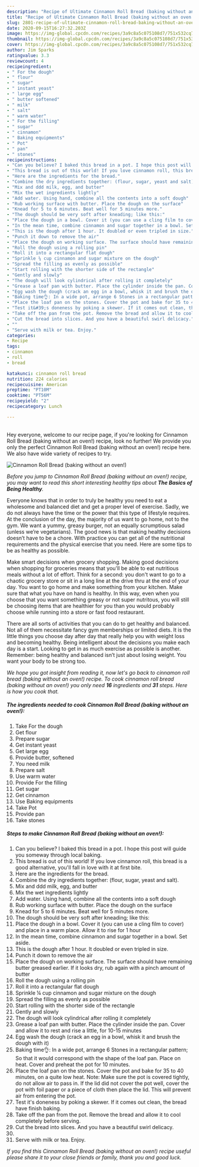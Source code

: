 ```yaml
---
description: "Recipe of Ultimate Cinnamon Roll Bread (baking without an oven!)"
title: "Recipe of Ultimate Cinnamon Roll Bread (baking without an oven!)"
slug: 2801-recipe-of-ultimate-cinnamon-roll-bread-baking-without-an-oven
date: 2020-09-15T16:27:32.203Z
image: https://img-global.cpcdn.com/recipes/3a9c8a5c075108d7/751x532cq70/cinnamon-roll-bread-baking-without-an-oven-recipe-main-photo.jpg
thumbnail: https://img-global.cpcdn.com/recipes/3a9c8a5c075108d7/751x532cq70/cinnamon-roll-bread-baking-without-an-oven-recipe-main-photo.jpg
cover: https://img-global.cpcdn.com/recipes/3a9c8a5c075108d7/751x532cq70/cinnamon-roll-bread-baking-without-an-oven-recipe-main-photo.jpg
author: Jim Sparks
ratingvalue: 3.3
reviewcount: 4
recipeingredient:
- " For the dough"
- " flour"
- " sugar"
- " instant yeast"
- " large egg"
- " butter softened"
- " milk"
- " salt"
- " warm water"
- " For the filling"
- " sugar"
- " cinnamon"
- " Baking equipments"
- " Pot"
- " pan"
- " stones"
recipeinstructions:
- "Can you believe? I baked this bread in a pot. I hope this post will guide you someway through local baking."
- "This bread is out of this world! If you love cinnamon roll, this bread is a good alternative, you&#39;ll fall in love with it at first bite."
- "Here are the ingredients for the bread."
- "Combine the dry ingredients together: (flour, sugar, yeast and salt)."
- "Mix and ddd milk, egg, and butter"
- "Mix the wet ingredients lightly"
- "Add water. Using hand, combine all the contents into a soft dough"
- "Rub working surface with butter. Place the dough on the surface"
- "Knead for 5 to 6 minutes. Beat well for 5 minutes more."
- "The dough should be very soft after kneading; like this:"
- "Place the dough in a bowl. Cover it (you can use a cling film to cover) and place in a warm place. Allow it to rise for 1 hour"
- "In the mean time, combine cinnamon and sugar together in a bowl. Set aside."
- "This is the dough after 1 hour. It doubled or even tripled in size."
- "Punch it down to remove the air"
- "Place the dough on working surface. The surface should have remaining butter greased earlier. If it looks dry, rub again with a pinch amount of butter"
- "Roll the dough using a rolling pin"
- "Roll it into a rectangular flat dough"
- "Sprinkle ¼ cup cinnamon and sugar mixture on the dough"
- "Spread the filling as evenly as possible"
- "Start rolling with the shorter side of the rectangle"
- "Gently and slowly"
- "The dough will look cylindrical after rolling it completely"
- "Grease a loaf pan with butter. Place the cylinder inside the pan. Cover and allow it to rest and rise a little, for 10-15 minutes"
- "Egg wash the dough (crack an egg in a bowl, whisk it and brush the dough with it)"
- "Baking time👌: In a wide pot, arrange 6 Stones in a rectangular pattern; So that it would correspond with the shape of the loaf pan. Place on heat. Cover and preheat the pot for 10 minutes."
- "Place the loaf pan on the stones. Cover the pot and bake for 35 to 40 minutes, on a quite low heat. Note: Make sure the pot is covered tightly, do not allow air to pass in. If the lid did not cover the pot well, cover the pot with foil paper or a piece of cloth then place the lid. This will prevent air from entering the pot."
- "Test it&#39;s doneness by poking a skewer. If it comes out clean, the bread have finish baking."
- "Take off the pan from the pot. Remove the bread and allow it to cool completely before serving."
- "Cut the bread into slices. And you have a beautiful swirl delicacy."
- ""
- "Serve with milk or tea. Enjoy."
categories:
- Recipe
tags:
- cinnamon
- roll
- bread

katakunci: cinnamon roll bread 
nutrition: 224 calories
recipecuisine: American
preptime: "PT10M"
cooktime: "PT56M"
recipeyield: "2"
recipecategory: Lunch

---
```

<br>
Hey everyone, welcome to our recipe page, if you're looking for Cinnamon Roll Bread (baking without an oven!) recipe, look no further! We provide you only the perfect Cinnamon Roll Bread (baking without an oven!) recipe here. We also have wide variety of recipes to try.
<br>


![Cinnamon Roll Bread (baking without an oven!)](https://img-global.cpcdn.com/recipes/3a9c8a5c075108d7/751x532cq70/cinnamon-roll-bread-baking-without-an-oven-recipe-main-photo.jpg)

<i>Before you jump to Cinnamon Roll Bread (baking without an oven!) recipe, you may want to read this short interesting healthy tips about <strong>The Basics of Being Healthy</strong>.</i>

Everyone knows that in order to truly be healthy you need to eat a wholesome and balanced diet and get a proper level of exercise. Sadly, we do not always have the time or the power that this type of lifestyle requires. At the conclusion of the day, the majority of us want to go home, not to the gym. We want a yummy, greasy burger, not an equally scrumptious salad (unless we’re vegetarians). The good news is that making healthy decisions doesn’t have to be a chore. With practice you can get all of the nutritional requirements and the physical exercise that you need. Here are some tips to be as healthy as possible.

Make smart decisions when grocery shopping. Making good decisions when shopping for groceries means that you'll be able to eat nutritious meals without a lot of effort. Think for a second: you don't want to go to a chaotic grocery store or sit in a long line at the drive thru at the end of your day. You want to go home and make something from your kitchen. Make sure that what you have on hand is healthy. In this way, even when you choose that you want something greasy or not super nutritous, you will still be choosing items that are healthier for you than you would probably choose while running into a store or fast food restaurant.

There are all sorts of activities that you can do to get healthy and balanced. Not all of them necessitate fancy gym memberships or limited diets. It is the little things you choose day after day that really help you with weight loss and becoming healthy. Being intelligent about the decisions you make each day is a start. Looking to get in as much exercise as possible is another. Remember: being healthy and balanced isn’t just about losing weight. You want your body to be strong too. 


<i>We hope you got insight from reading it, now let's go back to cinnamon roll bread (baking without an oven!) recipe. To cook cinnamon roll bread (baking without an oven!) you only need <strong>16</strong> ingredients and <strong>31</strong> steps. Here is how you cook that.
</i>

##### The ingredients needed to cook Cinnamon Roll Bread (baking without an oven!):

1. Take  For the dough
1. Get  flour
1. Prepare  sugar
1. Get  instant yeast
1. Get  large egg
1. Provide  butter, softened
1. You need  milk
1. Prepare  salt
1. Use  warm water
1. Provide  For the filling
1. Get  sugar
1. Get  cinnamon
1. Use  Baking equipments
1. Take  Pot
1. Provide  pan
1. Take  stones


##### Steps to make Cinnamon Roll Bread (baking without an oven!):

1. Can you believe? I baked this bread in a pot. I hope this post will guide you someway through local baking.
1. This bread is out of this world! If you love cinnamon roll, this bread is a good alternative, you&#39;ll fall in love with it at first bite.
1. Here are the ingredients for the bread.
1. Combine the dry ingredients together: (flour, sugar, yeast and salt).
1. Mix and ddd milk, egg, and butter
1. Mix the wet ingredients lightly
1. Add water. Using hand, combine all the contents into a soft dough
1. Rub working surface with butter. Place the dough on the surface
1. Knead for 5 to 6 minutes. Beat well for 5 minutes more.
1. The dough should be very soft after kneading; like this:
1. Place the dough in a bowl. Cover it (you can use a cling film to cover) and place in a warm place. Allow it to rise for 1 hour
1. In the mean time, combine cinnamon and sugar together in a bowl. Set aside.
1. This is the dough after 1 hour. It doubled or even tripled in size.
1. Punch it down to remove the air
1. Place the dough on working surface. The surface should have remaining butter greased earlier. If it looks dry, rub again with a pinch amount of butter
1. Roll the dough using a rolling pin
1. Roll it into a rectangular flat dough
1. Sprinkle ¼ cup cinnamon and sugar mixture on the dough
1. Spread the filling as evenly as possible
1. Start rolling with the shorter side of the rectangle
1. Gently and slowly
1. The dough will look cylindrical after rolling it completely
1. Grease a loaf pan with butter. Place the cylinder inside the pan. Cover and allow it to rest and rise a little, for 10-15 minutes
1. Egg wash the dough (crack an egg in a bowl, whisk it and brush the dough with it)
1. Baking time👌: In a wide pot, arrange 6 Stones in a rectangular pattern; So that it would correspond with the shape of the loaf pan. Place on heat. Cover and preheat the pot for 10 minutes.
1. Place the loaf pan on the stones. Cover the pot and bake for 35 to 40 minutes, on a quite low heat. Note: Make sure the pot is covered tightly, do not allow air to pass in. If the lid did not cover the pot well, cover the pot with foil paper or a piece of cloth then place the lid. This will prevent air from entering the pot.
1. Test it&#39;s doneness by poking a skewer. If it comes out clean, the bread have finish baking.
1. Take off the pan from the pot. Remove the bread and allow it to cool completely before serving.
1. Cut the bread into slices. And you have a beautiful swirl delicacy.
1. 
1. Serve with milk or tea. Enjoy.


<i>If you find this Cinnamon Roll Bread (baking without an oven!) recipe useful please share it to your close friends or family, thank you and good luck.</i>
